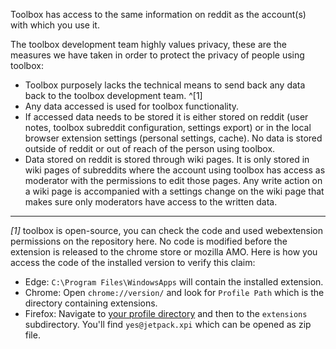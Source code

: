 Toolbox has access to the same information on reddit as the account(s) with which you use it. 

The toolbox development team highly values privacy, these are the measures we have taken in order to protect the privacy of people using toolbox: 

- Toolbox purposely lacks the technical means to send back any data back to the toolbox development team. ^[1]
- Any data accessed is used for toolbox functionality. 
- If accessed data needs to be stored it is either stored on reddit (user notes, toolbox subreddit configuration, settings export) or in the local browser extension settings (personal settings, cache). No data is stored outside of reddit or out of reach of the person using toolbox. 
- Data stored on reddit is stored through wiki pages. It is only stored in wiki pages of subreddits where the account using toolbox has access as moderator with the permissions to edit those pages. Any write action on a wiki page is accompanied with a settings change on the wiki page that makes sure only moderators have access to the written data. 

---

*[1]* toolbox is open-source, you can check the code and used webextension permissions on the repository here. No code is modified before the extension is released to the chrome store or mozilla AMO. Here is how you access the code of the installed version to verify this claim: 

- Edge: `C:\Program Files\WindowsApps` will contain the installed extension.
- Chrome: Open `chrome://version/` and look for `Profile Path` which is the directory containing extensions. 
- Firefox: Navigate to [your profile directory](https://support.mozilla.org/en-US/kb/profiles-where-firefox-stores-user-data) and then to the `extensions` subdirectory. You'll find `yes@jetpack.xpi` which can be opened as zip file. 

